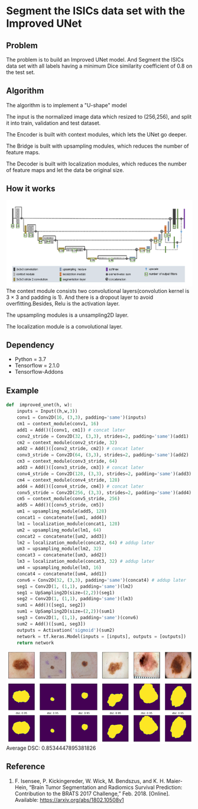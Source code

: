 # **Segment the ISICs data set with the Improved UNet**
## Problem
The problem is to build an Improved UNet model. And Segment the ISICs data set with all labels having a minimum Dice similarity coefficient of 0.8 on the test set.
      
##  Algorithm
The algorithm is to implement a "U-shape" model

The input is the normalized image data which resized to (256,256), and split it into train, validation and test dataset. 

The Encoder is built with context modules, which lets the UNet go deeper.

The Bridge is built with upsampling modules, which reduces the number of feature maps.

The Decoder is built with localization modules, which reduces the number of feature maps and let the data be original size.
## How it works
![unet_structure](./image/unet.png) 
The context module consists two convolutional layers(convolution kernel is 3 × 3 and padding is 1). And there is a dropout layer to avoid overfitting.Besides, Relu is the activation layer.

The upsampling modules is a unsampling2D layer.

The localization module is a convolutional layer.

## Dependency 
- Python = 3.7
- Tensorflow = 2.1.0
- Tensorflow-Addons
## Example 
```python
def  improved_unet(h, w):
	inputs = Input((h,w,3))
	conv1 = Conv2D(16, (3,3), padding='same')(inputs)
	cm1 = context_module(conv1, 16)
	add1 = Add()([conv1, cm1]) # concat later
	conv2_stride = Conv2D(32, (3,3), strides=2, padding='same')(add1)
	cm2 = context_module(conv2_stride, 32)
	add2 = Add()([conv2_stride, cm2]) # concat later
	conv3_stride = Conv2D(64, (3,3), strides=2, padding='same')(add2)
	cm3 = context_module(conv3_stride, 64)
	add3 = Add()([conv3_stride, cm3]) # concat later
	conv4_stride = Conv2D(128, (3,3), strides=2, padding='same')(add3)
	cm4 = context_module(conv4_stride, 128)
	add4 = Add()([conv4_stride, cm4]) # concat later
	conv5_stride = Conv2D(256, (3,3), strides=2, padding='same')(add4)
	cm5 = context_module(conv5_stride, 256)
	add5 = Add()([conv5_stride, cm5])
	um1 = upsampling_module(add5, 128)
	concat1 = concatenate([um1, add4])
	lm1 = localization_module(concat1, 128)
	um2 = upsampling_module(lm1, 64)
	concat2 = concatenate([um2, add3])
	lm2 = localization_module(concat2, 64) # addup later
	um3 = upsampling_module(lm2, 32)
	concat3 = concatenate([um3, add2])
	lm3 = localization_module(concat3, 32) # addup later
	um4 = upsampling_module(lm3, 16)
	concat4 = concatenate([um4, add1])
	conv6 = Conv2D(32, (3,3), padding='same')(concat4) # addup later
	seg1 = Conv2D(1, (1,1), padding='same')(lm2)
	seg1 = UpSampling2D(size=(2,2))(seg1)
	seg2 = Conv2D(1, (1,1), padding='same')(lm3)
	sum1 = Add()([seg1, seg2])
	sum1 = UpSampling2D(size=(2,2))(sum1)
	seg3 = Conv2D(1, (1,1), padding='same')(conv6)
	sum2 = Add()([sum1, seg3])
	outputs = Activation('sigmoid')(sum2)
	network = tf.keras.Model(inputs = [inputs], outputs = [outputs])
	return network
```

![output](./image/output.png) 
Average DSC:  0.8534447895381826

## Reference
1. F. Isensee, P. Kickingereder, W. Wick, M. Bendszus, and K. H. Maier-Hein, “Brain Tumor Segmentation and
Radiomics Survival Prediction: Contribution to the BRATS 2017 Challenge,” Feb. 2018. [Online]. Available:
https://arxiv.org/abs/1802.10508v1